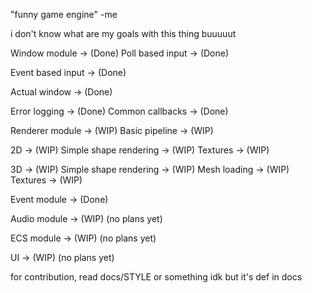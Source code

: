 "funny game engine"
-me 

i don't know what are my goals with this thing buuuuut

Window module -> (Done)
Poll based input -> (Done)

Event based input -> (Done)

Actual window -> (Done)

Error logging -> (Done)
Common callbacks -> (Done)

Renderer module -> (WIP)
    Basic pipeline -> (WIP)

2D -> (WIP)
    Simple shape rendering -> (WIP)
    Textures -> (WIP)

3D -> (WIP)
    Simple shape rendering -> (WIP)
    Mesh loading -> (WIP)
    Textures -> (WIP)

Event module -> (Done)

Audio module -> (WIP) (no plans yet)

ECS module -> (WIP) (no plans yet)

UI -> (WIP) (no plans yet) 

for contribution, read docs/STYLE or something idk but it's def in docs

